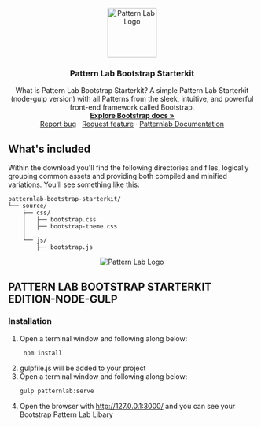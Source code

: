 <p align="center">
  <a href="https://getbootstrap.com/">
  <img src='http://jannisbrandt.de/jb-logo.png' width="100" alt="Pattern Lab Logo" style="max-width: 100%;" />
  </a>
</p>

<h3 align="center">Pattern Lab Bootstrap Starterkit </h3>

<p align="center">
  What is Pattern Lab Bootstrap Starterkit? A simple Pattern Lab Starterkit (node-gulp version) with all Patterns from the sleek, intuitive, and powerful front-end framework called Bootstrap. 
  <br>
  <a href="https://getbootstrap.com/docs/4.5/"><strong>Explore Bootstrap docs »</strong></a>
  <br>
  <a href="mailto:sayhello@jannisbrandt.de">Report bug</a>
  ·
  <a href="mailto:sayhello@jannisbrandt.de">Request feature</a>
  ·
  <a href="https://patternlab.io/">Patternlab Documentation</a>
  </p>


## What's included

Within the download you'll find the following directories and files, logically grouping common assets and providing both compiled and minified variations. You'll see something like this:

```text
patternlab-bootstrap-starterkit/
└── source/
    ├── css/
    │   ├── bootstrap.css
    │   ├── bootstrap-theme.css
    │ 
    └── js/
        ├── bootstrap.js

```


<p align="center">
  <img src='http://jannisbrandt.de/screenshot-patternlab.png' alt="Pattern Lab Logo" style="max-width: 100%;" />
</p>


## PATTERN LAB BOOTSTRAP STARTERKIT EDITION-NODE-GULP

### Installation

1. Open a terminal window and following along below:
   ```bash
    npm install
   ```
2. gulpfile.js will be added to your project
3. Open a terminal window and following along below:
   ```bash
   gulp patternlab:serve    
   ```
4.   Open the browser with http://127.0.0.1:3000/ and you can see your Bootstrap Pattern Lab Libary